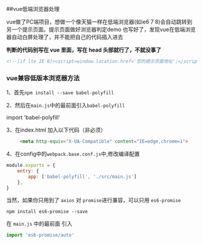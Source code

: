 ##vue低端浏览器处理

vue做了PC端项目，想做一个像天猫一样在低端浏览器(如ie6 7 8)会自动跳转到另一个提示页面。提示页面做好浏览器判定demo 也写好了，发现vue在低端浏览器自动白屏处理了，并不能把自己的代码插入进去

**判断的代码别写在 vue 里面，写在 head 头部就行了，不就没事了**

```html
<!--[if lte IE 8]><script>window.location.href='您的提示页面地址';</script><![endif]-->
```

### vue兼容低版本浏览器方法

1、首先`npm install --save babel-polyfill`

2、然后在`main.js`中的最前面引入`babel-polyfill`

   import 'babel-polyfill'

3、在index.html 加入以下代码（非必须）

```html
     <meta http-equiv="X-UA-Compatible" content="IE=edge,chrome=1">
```

4、在config中的`webpack.base.conf.js`中,修改编译配置

```js
module.exports = {
    entry: {
        app: ['babel-polyfill', './src/main.js']
    },
}
```

当然，如果你只用到了 `axios` 对 `promise`进行兼容，可以只用 `es6-promise`

```npm
npm install es6-promise --save
```

在 `main.js` 中的最前面 引入

```js
import 'es6-promise/auto'
```